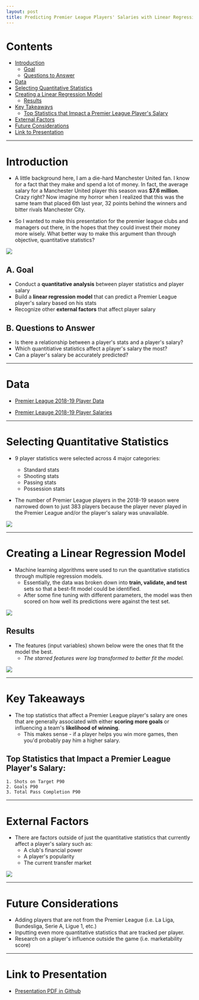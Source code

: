 ```yaml
---
layout: post
title: Predicting Premier League Players' Salaries with Linear Regression
---
```


# Contents

- [Introduction](#introduction)
  - [Goal](#goal)
  - [Questions to Answer](#questions-to-answer)
- [Data](#data)
- [Selecting Quantitative Statistics](#stats)
- [Creating a Linear Regression Model](#model)
  - [Results](#results)
- [Key Takeaways](#takeaway)
  - [Top Statistics that Impact a Premier League Player's Salary](#topstats)
- [External Factors](#external)
- [Future Considerations](#future)
- [Link to Presentation](#link)

-----

# Introduction <a name="introduction"> 

* A little background here, I am a die-hard Manchester United fan. I know for a fact that they make and spend a lot of money. In fact, the average salary for a Manchester United player this season was **$7.6 million**. Crazy right? Now imagine my horror when I realized that this was the same team that placed 6th last year, 32 points behind the winners and bitter rivals Manchester City.

* So I wanted to make this presentation for the premier league clubs and managers out there, in the hopes that they could invest their money more wisely. What better way to make this argument than through objective, quantitative statistics?

<img src="{{ site.url }}/images/manutdsalary.png"> <br/>

## A. Goal <a name="goal"></a>
* Conduct a **quantitative analysis** between player statistics and player salary
* Build a **linear regression model** that can predict a Premier League player's salary based on his stats
* Recognize other **external factors** that affect player salary

## B. Questions to Answer <a name="questions-to-answer"></a>
* Is there a relationship between a player's stats and a player's salary?
* Which quantitiative statistics affect a player's salary the most?
* Can a player's salary be accurately predicted?

-----

# Data <a name="data"></a>
* <a href="https://fbref.com/en/comps/9/1889/2018-2019-Premier-League-Stats" target="_blank">Premier League 2018-19 Player Data</a><br/>

* <a href="https://www.spotrac.com/epl/" target="_blank">Premier Leauge 2018-19 Player Salaries</a><br/>

-----

# Selecting Quantitative Statistics <a name="stats"></a>

* 9 player statistics were selected across 4 major categories:
	* Standard stats
	* Shooting stats
	* Passing stats
	* Possession stats

* The number of Premier League players in the 2018-19 season were narrowed down to just 383 players because the player never played in the Premier League and/or the player's salary was unavailable.

<img src="{{ site.url }}/images/premleaguestats.png"> <br/>

-----

# Creating a Linear Regression Model <a name="model"></a>

* Machine learning algorithms were used to run the quantitative statistics through multiple regression models. <br/>
	* Essentially, the data was broken down into **train, validate, and test** sets so that a best-fit model could be identified.<br/>
	* After some fine tuning with different parameters, the model was then scored on how well its predictions were against the test set.

<img src="{{ site.url }}/images/crossvalidation.png"> <br/>

## Results <a name="results"></a>

* The features (input variables) shown below were the ones that fit the model the best. 
	* *The starred features were log transformed to better fit the model.*

<img src="{{ site.url }}/images/coefindollar.png"> <br/>

-----

# Key Takeaways <a name="takeaway"></a>

* The top statistics that affect a Premier League player's salary are ones that are generally associated with either **scoring more goals** or influencing a team's **likelihood of winning**. 
	* This makes sense - if a player helps you win more games, then you'd probably pay him a higher salary.

## Top Statistics that Impact a Premier League Player's Salary: <a name="topstats"></a>
	1. Shots on Target P90
	2. Goals P90
	3. Total Pass Completion P90

-----

# External Factors <a name="external"></a>

* There are factors outside of just the quantitative statistics that currently affect a player's salary such as:
	* A club's financial power
	* A player's popularity
	* The current transfer market

<img src="{{ site.url }}/images/externalfactors.png"> <br/>

-----

# Future Considerations <a name="future"></a>

* Adding players that are not from the Premier League (i.e. La Liga, Bundesliga, Serie A, Ligue 1, etc.)
* Inputting even more quantitative statistics that are tracked per player.
* Research on a player's influence outside the game (i.e. marketability score)

-----

# Link to Presentation <a name="link"></a>
* <a href="https://github.com/eunchanity/davids_repo/tree/master/projects/project2_premierleague_salary/reports" target="_blank">Presentation PDF in Github</a><br/>